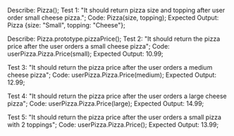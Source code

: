Describe: Pizza();
Test 1: "It should return pizza size and topping after user order small cheese pizza.";
Code: Pizza(size, topping);
Expected Output: Pizza {size: "Small", topping: "Cheese"};

Describe: Pizza.prototype.pizzaPrice();
Test 2: "It should return the pizza price after the user orders a small cheese pizza";
Code: userPizza.Pizza.Price(small);
Expected Output: 10.99;

Test 3: "It should return the pizza price after the user orders a medium cheese pizza";
Code: userPizza.Pizza.Price(medium);
Expected Output: 12.99;

Test 4: "It should return the pizza price after the user orders a large cheese pizza";
Code: userPizza.Pizza.Price(large);
Expected Output: 14.99;

Test 5: "It should return the pizza price after the user orders a small pizza with 2 toppings";
Code: userPizza.Pizza.Price();
Expected Output: 13.99;
